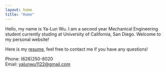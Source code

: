 ```yaml
---
layout: home
title: "Home"
---
```


Hello, my name is Ya-Lun Wu. I am a second year Mechanical Engineering student currently studing at University of California, San Diego. Welcome to my personal website! 

Here is my <a href="https://grabcad.com/library/gamepad-controller-3">resume</a>, 
feel free to contact me if you have any questions!




Phone: (626)250-8020<br>
Email: yalunwu1122@gmail.com
